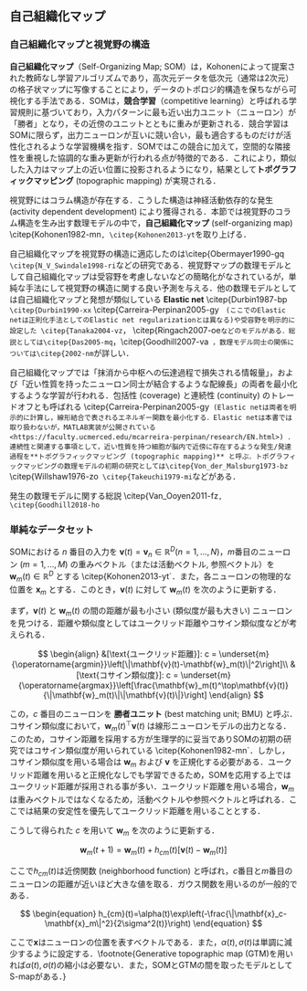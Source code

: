 ## 自己組織化マップ
### 自己組織化マップと視覚野の構造
**自己組織化マップ**（Self-Organizing Map; SOM）は，Kohonenによって提案された教師なし学習アルゴリズムであり，高次元データを低次元（通常は2次元）の格子状マップに写像することにより，データのトポロジ的構造を保ちながら可視化する手法である．SOMは，**競合学習**（competitive learning）と呼ばれる学習規則に基づいており，入力パターンに最も近い出力ユニット（ニューロン）が「勝者」となり，その近傍のユニットとともに重みが更新される．競合学習はSOMに限らず，出力ニューロンが互いに競い合い，最も適合するものだけが活性化されるような学習機構を指す．SOMではこの競合に加えて，空間的な隣接性を重視した協調的な重み更新が行われる点が特徴的である．これにより，類似した入力はマップ上の近い位置に投影されるようになり，結果として**トポグラフィックマッピング** (topographic mapping) が実現される．

視覚野にはコラム構造が存在する．こうした構造は神経活動依存的な発生  (activity dependent development) により獲得される．本節では視覚野のコラム構造を生み出す数理モデルの中で，**自己組織化マップ** (self-organizing map) \citep{Kohonen1982-mn`, \citep{Kohonen2013-yt`を取り上げる．

自己組織化マップを視覚野の構造に適応したのは\citep{Obermayer1990-gq` \citep{N_V_Swindale1998-ri`などの研究である．視覚野マップの数理モデルとして自己組織化マップは受容野を考慮しないなどの簡略化がなされているが，単純な手法にして視覚野の構造に関する良い予測を与える．他の数理モデルとしては自己組織化マップと発想が類似している **Elastic net**  \citep{Durbin1987-bp` \citep{Durbin1990-xx` \citep{Carreira-Perpinan2005-gy`　(ここでのElastic netは正則化手法としてのElastic net regularizationとは異なる)や受容野を明示的に設定した \citep{Tanaka2004-vz`， \citep{Ringach2007-oe`などのモデルがある．総説としては\citep{Das2005-mq`，\citep{Goodhill2007-va` ，数理モデル同士の関係については\citep{2002-nm`が詳しい．

自己組織化マップでは「抹消から中枢への伝達過程で損失される情報量」，および「近い性質を持ったニューロン同士が結合するような配線長」の両者を最小化するような学習が行われる．包括性 (coverage) と連続性 (continuity) のトレードオフとも呼ばれる \citep{Carreira-Perpinan2005-gy` (Elastic netは両者を明示的に計算し，線形結合で表されるエネルギー関数を最小化する．Elastic netは本書では取り扱わないが，MATLAB実装が公開されている
<https://faculty.ucmerced.edu/mcarreira-perpinan/research/EN.html>) ． 連続性と関連する事項として，近い性質を持つ細胞が脳内で近傍に存在するような発生/発達過程を**トポグラフィックマッピング (topographic mapping)** と呼ぶ．トポグラフィックマッピングの数理モデルの初期の研究としては\citep{Von_der_Malsburg1973-bz` \citep{Willshaw1976-zo` \citep{Takeuchi1979-mi`などがある．

発生の数理モデルに関する総説 \citep{Van_Ooyen2011-fz`, \citep{Goodhill2018-ho`

### 単純なデータセット
SOMにおける $n$ 番目の入力を $\mathbf{v}(t)=\mathbf{v}_n\in \mathbb{R}^{D} (n=1, \ldots, N)$，$m$番目のニューロン $(m=1, \ldots, M)$ の重みベクトル（または活動ベクトル, 参照ベクトル）を $\mathbf{w}_m(t)\in \mathbb{R}^{D}$ とする \citep{Kohonen2013-yt`．また，各ニューロンの物理的な位置を $\mathbf{x}_m$ とする．このとき，$\mathbf{v}(t)$ に対して $\mathbf{w}_m(t)$ を次のように更新する．

まず，$\mathbf{v}(t)$ と $\mathbf{w}_m(t)$ の間の距離が最も小さい (類似度が最も大きい) ニューロンを見つける．距離や類似度としてはユークリッド距離やコサイン類似度などが考えられる．

$$
\begin{align}
&[\text{ユークリッド距離}]: c = \underset{m}{\operatorname{argmin}}\left[\|\mathbf{v}(t)-\mathbf{w}_m(t)\|^2\right]\\
&[\text{コサイン類似度}]: c  = \underset{m}{\operatorname{argmax}}\left[\frac{\mathbf{w}_m(t)^\top\mathbf{v}(t)}{\|\mathbf{w}_m(t)\|\|\mathbf{v}(t)\|}\right]
\end{align}
$$

この，$c$ 番目のニューロンを **勝者ユニット** (best matching unit; BMU) と呼ぶ．コサイン類似度において，$\mathbf{w}_m(t)^\top\mathbf{v}(t)$ は線形ニューロンモデルの出力となる．このため，コサイン距離を採用する方が生理学的に妥当でありSOMの初期の研究ではコサイン類似度が用いられている \citep{Kohonen1982-mn`．しかし，コサイン類似度を用いる場合は $\mathbf{w}_m$ および $\mathbf{v}$ を正規化する必要がある．ユークリッド距離を用いると正規化なしでも学習できるため，SOMを応用する上ではユークリッド距離が採用される事が多い．ユークリッド距離を用いる場合，$\mathbf{w}_m$ は重みベクトルではなくなるため，活動ベクトルや参照ベクトルと呼ばれる．ここでは結果の安定性を優先してユークリッド距離を用いることとする．

こうして得られた $c$ を用いて $\mathbf{w}_m$ を次のように更新する．

$$
\begin{equation}
\mathbf{w}_m(t+1)=\mathbf{w}_m(t)+h_{cm}(t)[\mathbf{v}(t)-\mathbf{w}_m(t)]
\end{equation}
$$

ここで$h_{cm}(t)$は近傍関数 (neighborhood function) と呼ばれ，$c$番目と$m$番目のニューロンの距離が近いほど大きな値を取る．ガウス関数を用いるのが一般的である．

$$
\begin{equation}
h_{cm}(t)=\alpha(t)\exp\left(-\frac{\|\mathbf{x}_c-\mathbf{x}_m\|^2}{2\sigma^2(t)}\right)
\end{equation}
$$

ここで$\mathbf{x}$はニューロンの位置を表すベクトルである．また，$\alpha(t), \sigma(t)$は単調に減少するように設定する．\footnote{Generative topographic map (GTM)を用いれば$\alpha(t), \sigma(t)$の縮小は必要ない．また，SOMとGTMの間を取ったモデルとしてS-mapがある．}
